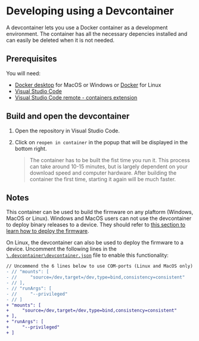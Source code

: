 # Developing using a Devcontainer

A devcontainer lets you use a Docker container as a development environment. The container has all the necessary depencies installed and can easily be deleted when it is not needed.

## Prerequisites

You will need:

-   [Docker desktop](https://docs.docker.com/desktop/) for MacOS or Windows or
    [Docker](https://docs.docker.com/engine/) for Linux
-   [Visual Studio Code](https://code.visualstudio.com/)
-   [Visual Studio Code remote - containers extension](https://marketplace.visualstudio.com/items?itemName=ms-vscode-remote.remote-containers)

## Build and open the devcontainer

1. Open the repository in Visual Studio Code.
2. Click on `reopen in container` in the popup that will be displayed in the bottom right.
    
    > The container has to be built the fist time you run it. This process can take around 10-15 minutes, but is largely dependent on your download speed and computer hardware. After building the container the first time, starting it again will be much faster.

## Notes

This container can be used to build the firmware on any plaftorm (Windows, MacOS or Linux). Windows and MacOS users can not use the devcontainer to deploy binary releases to a device. They should refer to [this section to learn how to deploy the firmware](../deploying/prerequisites.md).

On Linux, the devcontainer can also be used to deploy the firmware to a device. Uncomment the following lines in the [`\.devcontainer\devcontainer.json`](https://github.com/energietransitie/needforheat-generic-firmware/blob/main/.devcontainer/devcontainer.json) file to enable this functionality:

```diff
// Uncommend the 6 lines below to use COM-ports (Linux and MacOS only)
- // "mounts": [
- //     "source=/dev,target=/dev,type=bind,consistency=consistent"
- // ],
- // "runArgs": [
- //     "--privileged"
- // ]
+ "mounts": [
+     "source=/dev,target=/dev,type=bind,consistency=consistent"
+ ],
+ "runArgs": [
+     "--privileged"
+ ]
```
